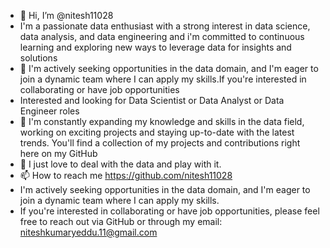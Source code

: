 - 👋 Hi, I’m @nitesh11028
-    I'm a passionate data enthusiast with a strong interest in data science, data analysis, and data engineering and i'm committed to continuous learning and exploring new ways to leverage data for insights and solutions
- 👀 I'm actively seeking opportunities in the data domain, and I'm eager to join a dynamic team where I can apply my skills.If you're interested in collaborating or have job opportunities
-    Interested and looking for Data Scientist or Data Analyst or Data Engineer roles
- 🌱 I'm constantly expanding my knowledge and skills in the data field, working on exciting projects and staying up-to-date with the latest trends. You'll find a collection of my projects and contributions right here on my GitHub
- 💞️ I just love to deal with the data and play with it.
- 📫 How to reach me https://github.com/nitesh11028
-    I'm actively seeking opportunities in the data domain, and I'm eager to join a dynamic team where I can apply my skills.
-    If you're interested in collaborating or have job opportunities, please feel free to reach out via GitHub or through my email: niteshkumaryeddu.11@gmail.com

<!---
nitesh11028/nitesh11028 is a ✨ special ✨ repository because its `README.md` (this file) appears on your GitHub profile.
You can click the Preview link to take a look at your changes.
--->
